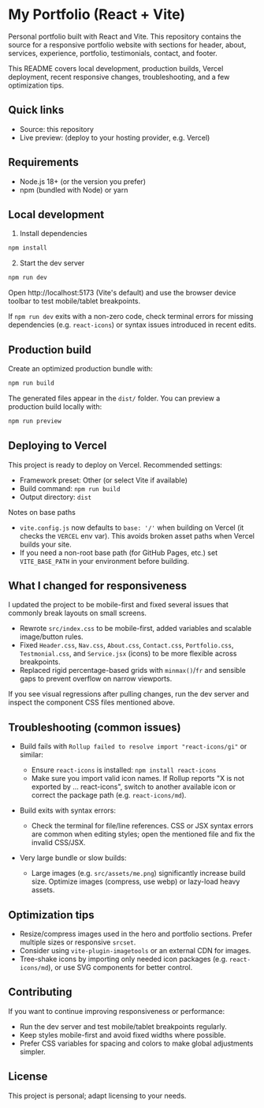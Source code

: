 
 # My Portfolio (React + Vite)

 Personal portfolio built with React and Vite. This repository contains the source for a responsive portfolio website with sections for header, about, services, experience, portfolio, testimonials, contact, and footer.

 This README covers local development, production builds, Vercel deployment, recent responsive changes, troubleshooting, and a few optimization tips.

 ## Quick links
 - Source: this repository
 - Live preview: (deploy to your hosting provider, e.g. Vercel)

 ## Requirements
 - Node.js 18+ (or the version you prefer)
 - npm (bundled with Node) or yarn

 ## Local development

 1. Install dependencies

 ```powershell
 npm install
 ```

 2. Start the dev server

 ```powershell
 npm run dev
 ```

 Open http://localhost:5173 (Vite's default) and use the browser device toolbar to test mobile/tablet breakpoints.

 If `npm run dev` exits with a non-zero code, check terminal errors for missing dependencies (e.g. `react-icons`) or syntax issues introduced in recent edits.

 ## Production build

 Create an optimized production bundle with:

 ```powershell
 npm run build
 ```

 The generated files appear in the `dist/` folder. You can preview a production build locally with:

 ```powershell
 npm run preview
 ```

 ## Deploying to Vercel

 This project is ready to deploy on Vercel. Recommended settings:

 - Framework preset: Other (or select Vite if available)
 - Build command: `npm run build`
 - Output directory: `dist`

 Notes on base paths
 - `vite.config.js` now defaults to `base: '/'` when building on Vercel (it checks the `VERCEL` env var). This avoids broken asset paths when Vercel builds your site.
 - If you need a non-root base path (for GitHub Pages, etc.) set `VITE_BASE_PATH` in your environment before building.

 ## What I changed for responsiveness

 I updated the project to be mobile-first and fixed several issues that commonly break layouts on small screens.
 - Rewrote `src/index.css` to be mobile-first, added variables and scalable image/button rules.
 - Fixed `Header.css`, `Nav.css`, `About.css`, `Contact.css`, `Portfolio.css`, `Testmonial.css`, and `Service.jsx` (icons) to be more flexible across breakpoints.
 - Replaced rigid percentage-based grids with `minmax()`/`fr` and sensible gaps to prevent overflow on narrow viewports.

 If you see visual regressions after pulling changes, run the dev server and inspect the component CSS files mentioned above.

 ## Troubleshooting (common issues)

 - Build fails with `Rollup failed to resolve import "react-icons/gi"` or similar:
	 - Ensure `react-icons` is installed: `npm install react-icons`
	 - Make sure you import valid icon names. If Rollup reports "X is not exported by ... react-icons", switch to another available icon or correct the package path (e.g. `react-icons/md`).

 - Build exits with syntax errors:
	 - Check the terminal for file/line references. CSS or JSX syntax errors are common when editing styles; open the mentioned file and fix the invalid CSS/JSX.

 - Very large bundle or slow builds:
	 - Large images (e.g. `src/assets/me.png`) significantly increase build size. Optimize images (compress, use webp) or lazy-load heavy assets.

 ## Optimization tips

 - Resize/compress images used in the hero and portfolio sections. Prefer multiple sizes or responsive `srcset`.
 - Consider using `vite-plugin-imagetools` or an external CDN for images.
 - Tree-shake icons by importing only needed icon packages (e.g. `react-icons/md`), or use SVG components for better control.

 ## Contributing

 If you want to continue improving responsiveness or performance:
 - Run the dev server and test mobile/tablet breakpoints regularly.
 - Keep styles mobile-first and avoid fixed widths where possible.
 - Prefer CSS variables for spacing and colors to make global adjustments simpler.

 ## License

 This project is personal; adapt licensing to your needs.